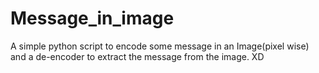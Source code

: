 # Message_in_image
A simple python script to encode some message in an Image(pixel wise) and a de-encoder to extract the message from the image. XD
